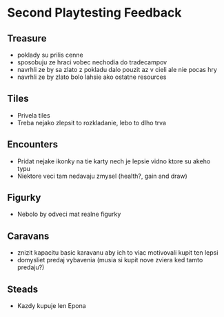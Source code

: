 # Second Playtesting Feedback 

## Treasure
- poklady su prilis cenne
- sposobuju ze hraci vobec nechodia do tradecampov
- navrhli ze by sa zlato z pokladu dalo pouzit az v cieli ale nie pocas hry
- navrhli ze by zlato bolo lahsie ako ostatne resources

## Tiles
- Privela tiles
- Treba nejako zlepsit to rozkladanie, lebo to dlho trva

## Encounters
- Pridat nejake ikonky na tie karty nech je lepsie vidno ktore su akeho typu
- Niektore veci tam nedavaju zmysel (health?, gain and draw)

## Figurky
- Nebolo by odveci mat realne figurky

## Caravans
- znizit kapacitu basic karavanu aby ich to viac motivovali kupit ten lepsi
- domysliet predaj vybavenia (musia si kupit nove zviera ked tamto predaju?)

## Steads
- Kazdy kupuje len Epona
